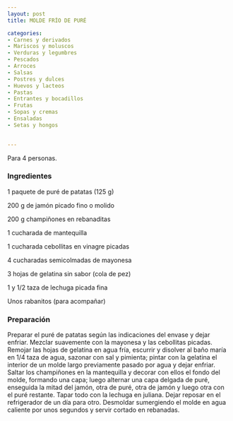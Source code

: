 ```yaml
---
layout: post
title: MOLDE FRÍO DE PURÉ

categories:
- Carnes y derivados
- Mariscos y moluscos
- Verduras y legumbres
- Pescados
- Arroces
- Salsas
- Postres y dulces
- Huevos y lacteos
- Pastas
- Entrantes y bocadillos
- Frutas
- Sopas y cremas
- Ensaladas
- Setas y hongos
 

---
```

Para 4 personas.

<h3>Ingredientes</h3>

1 paquete de puré de patatas (125 g)

200 g de jamón picado fino o molido

200 g champiñones en rebanaditas

1 cucharada de mantequilla

1 cucharada cebollitas en vinagre picadas

4 cucharadas semicolmadas de mayonesa

3 hojas de gelatina sin sabor (cola de pez)

1 y 1/2 taza de lechuga picada fina

Unos rabanitos (para acompañar)

<h3>Preparación</h3>

Preparar el puré de patatas según las indicaciones del envase y dejar enfriar. Mezclar suavemente con la mayonesa y las cebollitas picadas. Remojar las hojas de gelatina en agua fría, escurrir y disolver al baño maría en 1/4 taza de agua, sazonar con sal y pimienta; pintar con la gelatina el interior de un molde largo previamente pasado por agua y dejar enfriar. Saltar los champiñones en la mantequilla y decorar con ellos el fondo del molde, formando una capa; luego alternar una capa delgada de puré, enseguida la mitad del jamón, otra de puré, otra de jamón y luego otra con el puré restante. Tapar todo con la lechuga en juliana. Dejar reposar en el refrigerador de un día para otro. Desmoldar sumergiendo el molde en agua caliente por unos segundos y servir cortado en rebanadas.

